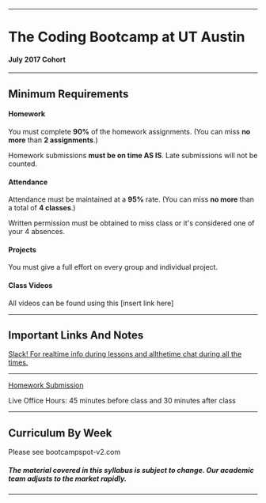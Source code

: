 -----------------------------------------
# The Coding Bootcamp at UT Austin

#### July 2017 Cohort 


-----------------------------------------


## Minimum Requirements


#### Homework


You must complete **90%** of the homework assignments. (You can miss **no more** than **2 assignments**.)


Homework submissions **must be on time AS IS**. Late submissions will not be counted.


#### Attendance


Attendance must be maintained at a **95%** rate. (You can miss **no more** than a total of **4 classes**.)


Written permission must be obtained to miss class or it's considered one of your 4 absences.


#### Projects


You must give a full effort on every group and individual project.


#### Class Videos

All videos can be found using this [insert link here]

-----------------------------------------


## Important Links And Notes


[Slack! For realtime info during lessons and allthetime chat during all the times.](july2017pt.slack.com)

-----------------------------------------


[Homework Submission](http://bootcampspot-v2.com)


Live Office Hours: 45 minutes before class and 30 minutes after class


-----------------------------------------
## Curriculum By Week

Please see bootcampspot-v2.com

##### The material covered in this syllabus is subject to change. Our academic team adjusts to the market rapidly.

----------

